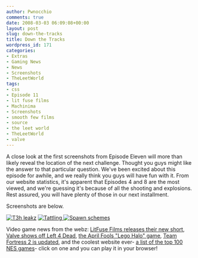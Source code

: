 ```yaml
---
author: Pwnocchio
comments: true
date: 2008-03-03 06:09:08+00:00
layout: post
slug: down-the-tracks
title: Down the Tracks
wordpress_id: 171
categories:
- Extras
- Gaming News
- News
- Screenshots
- TheLeetWorld
tags:
- css
- Episode 11
- lit fuse films
- Machinima
- Screenshots
- smooth few films
- source
- the leet world
- TheLeetWorld
- valve
---
```


A close look at the first screenshots from Episode Eleven will more than likely reveal the location of the next challenge.  Thought you guys might like the answer to that particular question.  We've been excited about this episode for awhile, and we really think you guys will have fun with it.  From our website statistics, it's apparent that Episodes 4 and 8 are the most viewed, and we're guessing it's because of all the shooting and explosions.  Rest assured, you will have plenty of those in our next installment.

Screenshots are below.

[![T3h leakz](http://www.smoothfewfilms.com/wp-content/uploads/2008/03/tlw111ss01.thumbnail.jpg)](http://www.smoothfewfilms.com/wp-content/uploads/2008/03/tlw111ss01.jpg) [![Tattling](http://www.smoothfewfilms.com/wp-content/uploads/2008/03/tlw111ss02.thumbnail.jpg) ](http://www.smoothfewfilms.com/wp-content/uploads/2008/03/tlw111ss02.jpg)[![Spawn schemes](http://www.smoothfewfilms.com/wp-content/uploads/2008/03/tlw111ss03.thumbnail.jpg)](http://www.smoothfewfilms.com/wp-content/uploads/2008/03/tlw111ss03.jpg)

Video game news from the webz: [LitFuse Films releases their new short](http://www.youtube.com/watch?v=WOYoMJkPLJk), [Valve shows off Left 4 Dead](http://kotaku.com/362791/a-look-at-valves-left4dead), [the April Fools "Lego Halo" game](http://www.joystiq.com/2008/03/01/april-issue-of-egm-reveals-bungies-next-project-lego-halo/), [Team Fortress 2 is updated](http://www.steampowered.com/v/index.php?area=news&id=1464&cc=US), and the coolest website ever- [a list of the top 100 NES games](http://nintendo8.com/toplist/more/)- click on one and you can play it in your browser!
